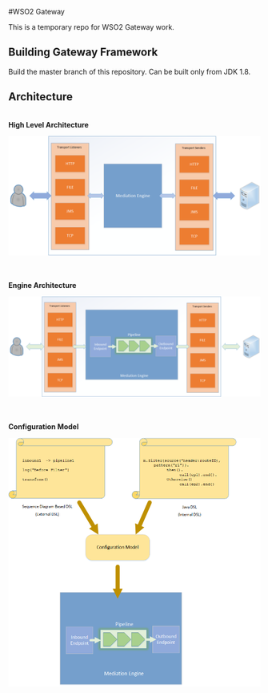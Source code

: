 #WSO2 Gateway 

This is a temporary repo for WSO2 Gateway work.


Building Gateway Framework
--------------------------

Build the master branch of this repository.
Can be built only from JDK 1.8.



Architecture
------------

<br/>
<b>High Level Architecture</b>
<br/>

![alt tag](docs/gw-architecture.png)



<br/><br/>
<b>Engine Architecture</b>
<br/>

![alt tag](docs/engine-architecture.png)



<br/><br/>
<b>Configuration Model</b>
<br/>

![alt tag](docs/config-model.png)

